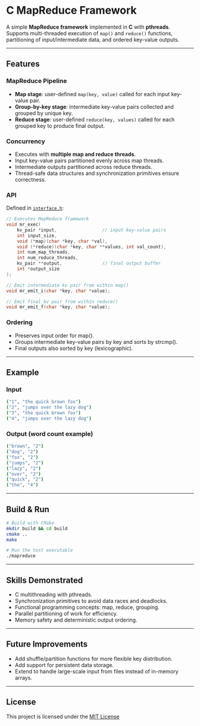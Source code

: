 # C MapReduce Framework

A simple **MapReduce framework** implemented in **C** with **pthreads**.  
Supports multi-threaded execution of `map()` and `reduce()` functions, partitioning of input/intermediate data, and ordered key-value outputs.  

---

## Features

### MapReduce Pipeline
- **Map stage**: user-defined `map(key, value)` called for each input key-value pair.  
- **Group-by-key stage**: intermediate key-value pairs collected and grouped by unique key.  
- **Reduce stage**: user-defined `reduce(key, values)` called for each grouped key to produce final output.  

### Concurrency
- Executes with **multiple map and reduce threads**.  
- Input key-value pairs partitioned evenly across map threads.  
- Intermediate outputs partitioned across reduce threads.  
- Thread-safe data structures and synchronization primitives ensure correctness.  

### API
Defined in [`interface.h`](include/interface.h):
```c
// Executes MapReduce framework
void mr_exec(
    kv_pair *input,                 // input key-value pairs
    int input_size,
    void (*map)(char *key, char *val),
    void (*reduce)(char *key, char **values, int val_count),
    int num_map_threads,
    int num_reduce_threads,
    kv_pair **output,               // final output buffer
    int *output_size
);

// Emit intermediate kv pair from within map()
void mr_emit_i(char *key, char *value);

// Emit final kv pair from within reduce()
void mr_emit_f(char *key, char *value);
```

### Ordering
- Preserves input order for map().
- Groups intermediate key-value pairs by key and sorts by strcmp().
- Final outputs also sorted by key (lexicographic).

--- 

## Example
### Input
```bash
("1", "the quick brown fox")
("2", "jumps over the lazy dog")
("3", "the quick brown fox")
("4", "jumps over the lazy dog")
```

### Output (word count example)
```bash
("brown", "2")
("dog", "2")
("fox", "2")
("jumps", "2")
("lazy", "2")
("over", "2")
("quick", "2")
("the", "4")
```

--- 

## Build & Run
```bash
# Build with CMake
mkdir build && cd build
cmake ..
make

# Run the test executable
./mapreduce
```

--- 

## Skills Demonstrated
- C multithreading with pthreads.
- Synchronization primitives to avoid data races and deadlocks.
- Functional programming concepts: map, reduce, grouping.
- Parallel partitioning of work for efficiency.
- Memory safety and deterministic output ordering.

--- 

## Future Improvements
- Add shuffle/partition functions for more flexible key distribution.
- Add support for persistent data storage.
- Extend to handle large-scale input from files instead of in-memory arrays.

--- 

## License
This project is licensed under the [MIT License](LICENSE)
